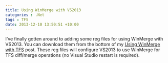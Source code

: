 ```yaml
---
title: Using WinMerge with VS2013
categories : .Net
tags : TFS
date: 2013-12-10 13:50:51 +10:00
---
```


I’ve finally gotten around to adding some reg files for using WinMerge with VS2013. You can download them from the bottom of my [Using WinMerge with TFS][0] post. These reg files will configure VS2013 to use WinMerge for TFS diff/merge operations (no Visual Studio restart is required).

[0]: /post/2007/06/19/using-winmerge-with-tfs.aspx
